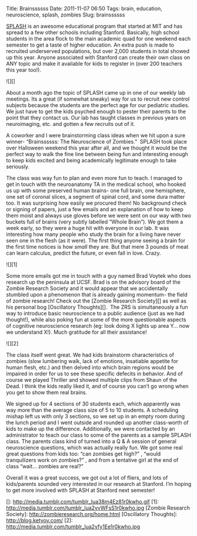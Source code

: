 Title: Brainssssss
Date: 2011-11-07 06:50
Tags: brain, education, neuroscience, splash, zombies
Slug: brainssssss

[SPLASH][] is an awesome educational program that started at MIT and has
spread to a few other schools including Stanford. Basically, high school
students in the area flock to the main academic quad for one weekend
each semester to get a taste of higher education. An extra push is made
to recruited underserved populations, but over 2,000 students in total
showed up this year. Anyone associated with Stanford can create their
own class on ANY topic and make it available for kids to register in
(over 200 teachers this year too!).

![][]

About a month ago the topic of SPLASH came up in one of our weekly lab
meetings. Its a great (if somewhat sneaky) way for us to recruit new
control subjects because the students are the perfect age for our
pediatric studies. We just have to get the kids psyched enough to pester
their parents to the point that they contact us. Our lab has taught
classes in previous years on neuroimaging, etc. and gotten a few
recruits out of it.

A coworker and I were brainstorming class ideas when we hit upon a sure
winner- “Brainssssss: The Neuroscience of Zombies.”  SPLASH took place
over Halloween weekend this year after all, and we thought it would be
the perfect way to walk the fine line between being fun and interesting
enough to keep kids excited and being academically legitimate enough to
take seriously.

The class was way fun to plan and even more fun to teach. I managed to
get in touch with the neuroanatomy TA in the medical school, who hooked
us up with some preserved human brains- one full brain, one hemisphere,
one set of coronal slices, a segment of spinal cord, and some dura
matter too. It was surprising how easily we procured them! No background
check or signing of papers, just a few emails and an explanation of how
to keep them moist and always use gloves before we were sent on our way
with two buckets full of brains (very subtly labelled “Whole Brain”). We
got them a week early, so they were a huge hit with everyone in our lab.
It was interesting how many people who study the brain for a living have
never seen one in the flesh (as it were). The first thing anyone seeing
a brain for the first time notices is how *small* they are. But that
mere 3 pounds of meat can learn calculus, predict the future, or even
fall in love. Crazy.

![][1]

Some more emails got me in touch with a guy named Brad Voytek who does
research up the peninsula at UCSF. Brad is on the advisory board of the
Zombie Research Society and it would appear that we accidentally
stumbled upon a phenomenon that is already gaining momentum- the field
of zombie research! Check out the [Zombie Research Society][] as well as
his personal bog [Oscillatory Thoughts][].  The ZRS is simultaneously a
fun way to introduce basic neuroscience to a public audience (just as we
had thought!), while also poking fun at some of the more questionable
aspects of cognitive neuroscience research (eg: look doing X lights up
area Y… now we understand X!). Much gratitude for all their assistance!

![][2]

The class itself went great. We had kids brainstorm characteristics of
zombies (slow lumbering walk, lack of emotions, insatiable appetite for
human flesh, etc.) and then delved into which brain regions would be
impaired in order for us to see these specific defecits in behavior. And
of course we played Thriller and showed multiple clips from Shaun of the
Dead. I think the kids really liked it, and of course you can’t go wrong
when you get to show them real brains.

We signed up for 4 sections of 30 students each, which apparently was
way more than the average class size of 5 to 10 students. A scheduling
mishap left us with only 3 sections, so we set up in an empty room
during the lunch period and I went outside and rounded up another
class-worth of kids to make up the difference. Additionally, we were
contacted by an administrator to teach our class to some of the parents
as a sample SPLASH class. The parents class kind of turned into a Q & A
session of general neuroscience questions, which was actually really
fun. We got some real great questions from kids too: “can zombies get
high?” , “would tranquilizers work on zombies?” , and from a tentative
girl at the end of class “wait… zombies are real?”

Overall it was a great success, we got out a lot of fliers, and lots of
kids/parents sounded very interested in our research at Stanford. I’m
hoping to get more involved with SPLASH at Stanford next semester!

  [SPLASH]: http://www.stanfordesp.org/
  []: http://media.tumblr.com/tumblr_lua38m4Ez81r0kwho.gif
  [1]: http://media.tumblr.com/tumblr_lua2yvWFsS1r0kwho.jpg
  [Zombie Research Society]: http://zombieresearch.org/home.html
  [Oscillatory Thoughts]: http://blog.ketyov.com/
  [2]: http://media.tumblr.com/tumblr_lua2yfy1Ee1r0kwho.jpg

